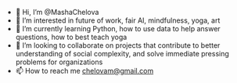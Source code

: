 - 👋 Hi, I’m @MashaChelova
- 👀 I’m interested in future of work, fair AI, mindfulness, yoga, art
- 🌱 I’m currently learning Python, how to use data to help answer questions, how to best teach yoga
- 💞️ I’m looking to collaborate on projects that contribute to better understanding of social complexity, and solve immediate pressing problems for organizations
- 📫 How to reach me chelovam@gmail.com

<!---
MashaChelova/MashaChelova is a ✨ special ✨ repository because its `README.md` (this file) appears on your GitHub profile.
You can click the Preview link to take a look at your changes.
--->
